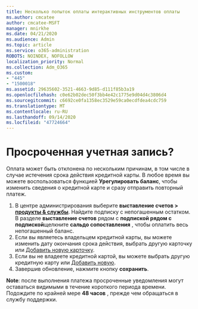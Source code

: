```yaml
---
title: Несколько попыток оплаты интерактивных инструментов оплаты
ms.author: cmcatee
author: cmcatee-MSFT
manager: mnirkhe
ms.date: 04/21/2020
ms.audience: Admin
ms.topic: article
ms.service: o365-administration
ROBOTS: NOINDEX, NOFOLLOW
localization_priority: Normal
ms.collection: Adm_O365
ms.custom:
- "445"
- "1500018"
ms.assetid: 29635602-3521-4663-9d85-d111f85b3a19
ms.openlocfilehash: c0e62b02dec50f3bb4e42c1775e9d04d4c3806d4
ms.sourcegitcommit: c6692ce0fa1358ec3529e59ca0ecdfdea4cdc759
ms.translationtype: MT
ms.contentlocale: ru-RU
ms.lasthandoff: 09/14/2020
ms.locfileid: "47724664"
---
```

# <a name="past-due-account"></a>Просроченная учетная запись?

Оплата может быть отклонена по нескольким причинам, в том числе в случае истечения срока действия кредитной карты. В любое время вы можете воспользоваться функцией **Урегулировать баланс**, чтобы изменить сведения о кредитной карте и сразу отправить повторный платеж.

1. В центре администрирования выберите **выставление счетов > [продукты & службы](https://go.microsoft.com/fwlink/p/?linkid=842054)**.
Найдите подписку с непогашенным остатком. В разделе **выставление счетов** рядом с **подпиской рядом с подпиской**щелкните **сальдо сопоставления** , чтобы оплатить весь непогашенный баланс.
2. Если вы являетесь владельцем кредитной карты, вы можете изменить дату окончания срока действия, выбрать другую карточку или [Добавить новую карточку](https://docs.microsoft.com/microsoft-365/commerce/billing-and-payments/manage-payment-methods?view=o365-worldwide).
3. Если вы не владеете кредитной картой, вы можете выбрать другую кредитную карту или [Добавить новую](https://docs.microsoft.com/microsoft-365/commerce/billing-and-payments/manage-payment-methods?view=o365-worldwide).
4. Завершив обновление, нажмите кнопку **сохранить**.

**Note**: после выполнения платежа просроченные уведомления могут оставаться видимыми в течение короткого периода времени. Подождите по крайней мере **48 часов** , прежде чем обращаться в службу поддержки.
